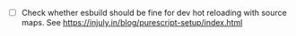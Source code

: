 - [ ] Check whether esbuild should be fine for dev hot reloading with source maps. See https://injuly.in/blog/purescript-setup/index.html